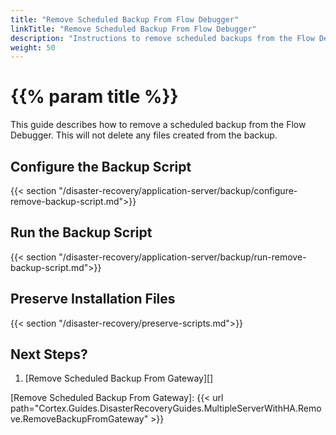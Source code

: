 ```yaml
---
title: "Remove Scheduled Backup From Flow Debugger"
linkTitle: "Remove Scheduled Backup From Flow Debugger"
description: "Instructions to remove scheduled backups from the Flow Debugger."
weight: 50
---
```


# {{% param title %}}

This guide describes how to remove a scheduled backup from the Flow Debugger. This will not delete any files created from the backup.

## Configure the Backup Script

{{< section "/disaster-recovery/application-server/backup/configure-remove-backup-script.md">}}

## Run the Backup Script

{{< section "/disaster-recovery/application-server/backup/run-remove-backup-script.md">}}

## Preserve Installation Files

{{< section "/disaster-recovery/preserve-scripts.md">}}

## Next Steps?

1. [Remove Scheduled Backup From Gateway][]

[Remove Scheduled Backup From Gateway]: {{< url path="Cortex.Guides.DisasterRecoveryGuides.MultipleServerWithHA.Remove.RemoveBackupFromGateway" >}}